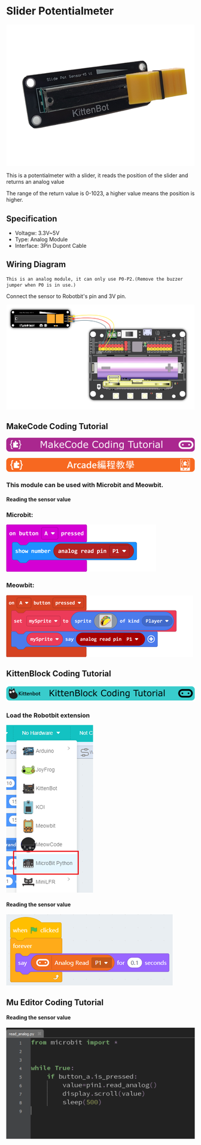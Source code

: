 # Slider Potentialmeter

![](../images/slide1.png)

This is a potentialmeter with a slider, it reads the position of the slider and returns an analog value

The range of the return value is 0-1023, a higher value means the position is higher.

## Specification

- Voltagw: 3.3V~5V
- Type: Analog Module
- Interface: 3Pin Dupont Cable

## Wiring Diagram

    This is an analog module, it can only use P0-P2.(Remove the buzzer jumper when P0 is in use.)
    
Connect the sensor to Robotbit's pin and 3V pin.

![](../images/slider_wire.png)

## MakeCode Coding Tutorial

![](../PWmodules/images/mcbanner.png)

![](../../meowbit/images/acbanner.png)

### This module can be used with Microbit and Meowbit.

#### Reading the sensor value

### Microbit:

![](../images/poten_code.png)

### Meowbit:

![](../images/poten_codeMeow.png)

## KittenBlock Coding Tutorial

![](../PWmodules/images/kbbanner.png)

### Load the Robotbit extension

![](../images/addRB.png)

#### Reading the sensor value

![](../images/poten_codekb.png)

## Mu Editor Coding Tutorial

#### Reading the sensor value

![](../images/poten_codemu.png)